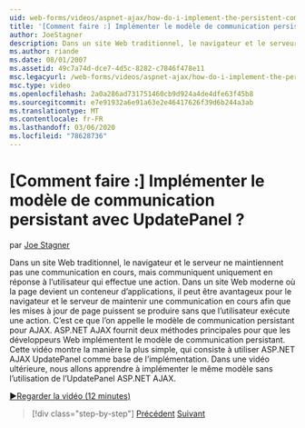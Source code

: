 ```yaml
---
uid: web-forms/videos/aspnet-ajax/how-do-i-implement-the-persistent-communications-pattern-with-the-updatepanel
title: '[Comment faire :] Implémenter le modèle de communication persistant avec UpdatePanel ? | Microsoft Docs'
author: JoeStagner
description: Dans un site Web traditionnel, le navigateur et le serveur ne maintiennent pas une communication en cours, mais communiquent uniquement en réponse à l’utilisateur qui effectue une action...
ms.author: riande
ms.date: 08/01/2007
ms.assetid: 49c7a74d-dce7-4d5c-8282-c7846f478e11
msc.legacyurl: /web-forms/videos/aspnet-ajax/how-do-i-implement-the-persistent-communications-pattern-with-the-updatepanel
msc.type: video
ms.openlocfilehash: 2a0a286ad731751460cb9d924a4de4dfe63f45b8
ms.sourcegitcommit: e7e91932a6e91a63e2e46417626f39d6b244a3ab
ms.translationtype: MT
ms.contentlocale: fr-FR
ms.lasthandoff: 03/06/2020
ms.locfileid: "78628736"
---
```

# <a name="how-do-i-implement-the-persistent-communications-pattern-with-the-updatepanel"></a>[Comment faire :] Implémenter le modèle de communication persistant avec UpdatePanel ?

par [Joe Stagner](https://github.com/JoeStagner)

Dans un site Web traditionnel, le navigateur et le serveur ne maintiennent pas une communication en cours, mais communiquent uniquement en réponse à l’utilisateur qui effectue une action. Dans un site Web moderne où la page devient un conteneur d’applications, il peut être avantageux pour le navigateur et le serveur de maintenir une communication en cours afin que les mises à jour de page puissent se produire sans que l’utilisateur exécute une action. C’est ce que l’on appelle le modèle de communication persistant pour AJAX. ASP.NET AJAX fournit deux méthodes principales pour que les développeurs Web implémentent le modèle de communication persistant. Cette vidéo montre la manière la plus simple, qui consiste à utiliser ASP.NET AJAX UpdatePanel comme base de l’implémentation. Dans une vidéo ultérieure, nous allons apprendre à implémenter le même modèle sans l’utilisation de l’UpdatePanel ASP.NET AJAX.

[&#9654;Regarder la vidéo (12 minutes)](https://channel9.msdn.com/Blogs/ASP-NET-Site-Videos/how-do-i-implement-the-persistent-communications-pattern-with-the-updatepanel)

> [!div class="step-by-step"]
> [Précédent](how-do-i-use-the-conditional-updatemode-of-the-updatepanel.md)
> [Suivant](how-do-i-localize-an-aspnet-ajax-application.md)

